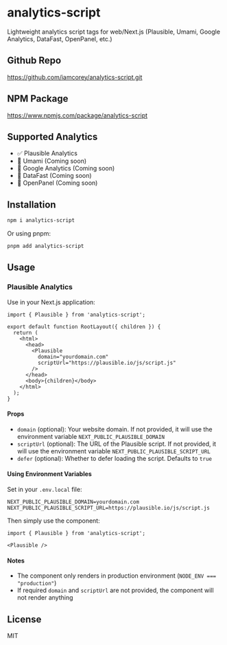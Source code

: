 # analytics-script

Lightweight analytics script tags for web/Next.js (Plausible, Umami, Google Analytics, DataFast, OpenPanel, etc.)

## Github Repo
https://github.com/iamcorey/analytics-script.git

## NPM Package
https://www.npmjs.com/package/analytics-script

## Supported Analytics

- ✅ Plausible Analytics
- 🚧 Umami (Coming soon)
- 🚧 Google Analytics (Coming soon)
- 🚧 DataFast (Coming soon)
- 🚧 OpenPanel (Coming soon)

## Installation

```bash
npm i analytics-script
```

Or using pnpm:

```bash
pnpm add analytics-script
```

## Usage

### Plausible Analytics

Use in your Next.js application:

```tsx
import { Plausible } from 'analytics-script';

export default function RootLayout({ children }) {
  return (
    <html>
      <head>
        <Plausible 
          domain="yourdomain.com" 
          scriptUrl="https://plausible.io/js/script.js"
        />
      </head>
      <body>{children}</body>
    </html>
  );
}
```

#### Props

- `domain` (optional): Your website domain. If not provided, it will use the environment variable `NEXT_PUBLIC_PLAUSIBLE_DOMAIN`
- `scriptUrl` (optional): The URL of the Plausible script. If not provided, it will use the environment variable `NEXT_PUBLIC_PLAUSIBLE_SCRIPT_URL`
- `defer` (optional): Whether to defer loading the script. Defaults to `true`

#### Using Environment Variables

Set in your `.env.local` file:

```env
NEXT_PUBLIC_PLAUSIBLE_DOMAIN=yourdomain.com
NEXT_PUBLIC_PLAUSIBLE_SCRIPT_URL=https://plausible.io/js/script.js
```

Then simply use the component:

```tsx
import { Plausible } from 'analytics-script';

<Plausible />
```

#### Notes

- The component only renders in production environment (`NODE_ENV === "production"`)
- If required `domain` and `scriptUrl` are not provided, the component will not render anything

## License

MIT